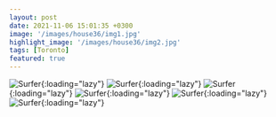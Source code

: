 ```yaml
---
layout: post
date: 2021-11-06 15:01:35 +0300
image: '/images/house36/img1.jpg'
highlight_image: '/images/house36/img2.jpg'
tags: [Toronto]
featured: true
---
```


![Surfer]({{site.baseurl}}/images/house36/img3.jpg){:loading="lazy"}
![Surfer]({{site.baseurl}}/images/house36/img4.jpg){:loading="lazy"}
![Surfer]({{site.baseurl}}/images/house36/img5.jpg){:loading="lazy"}
![Surfer]({{site.baseurl}}/images/house36/img6.jpg){:loading="lazy"}
![Surfer]({{site.baseurl}}/images/house36/img7.jpg){:loading="lazy"}
![Surfer]({{site.baseurl}}/images/house36/img8.jpg){:loading="lazy"}